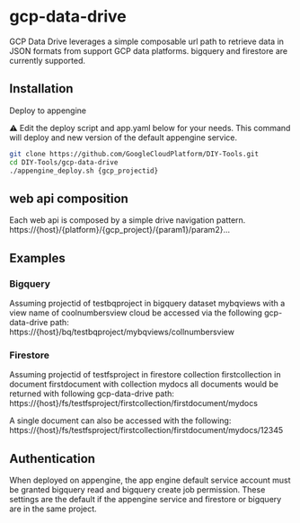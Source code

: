 # gcp-data-drive
GCP Data Drive leverages a simple composable url path to retrieve data in JSON formats from support GCP data platforms. bigquery and firestore are currently supported.

## Installation
Deploy to appengine

:warning: Edit the deploy script and app.yaml below for your needs. This command will deploy and new version of the default appengine service.
```bash
git clone https://github.com/GoogleCloudPlatform/DIY-Tools.git
cd DIY-Tools/gcp-data-drive
./appengine_deploy.sh {gcp_projectid}

```

## web api composition
Each web api is composed by a simple drive navigation pattern.
https://{host}/{platform}/{gcp_project}/{param1}/param2}...

## Examples

### Bigquery
Assuming projectid of testbqproject in bigquery dataset mybqviews with a view name of coolnumbersview cloud be accessed via the following gcp-data-drive path:
https://{host}/bq/testbqproject/mybqviews/collnumbersview

### Firestore
Assuming projectid of testfsproject in firestore collection firstcollection in document firstdocument with collection mydocs all documents would be returned with following gcp-data-drive path:
https://{host}/fs/testfsproject/firstcollection/firstdocument/mydocs

A single document can also be accessed with the following:
https://{host}/fs/testfsproject/firstcollection/firstdocument/mydocs/12345

## Authentication
When deployed on appengine, the app engine default service account must be granted bigquery read and bigquery create job permission. These settings are the default if the appengine service and firestore or bigquery are in the same project.
